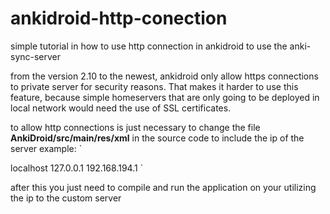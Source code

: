 # ankidroid-http-conection
simple tutorial in how to use http connection in ankidroid to use the anki-sync-server

from the version 2.10 to the newest, ankidroid only allow https connections to private server for security reasons. That makes it harder to use this feature, because simple homeservers that are only going to be deployed in local network would need the use of SSL certificates.

to allow http connections is just necessary to change the file **AnkiDroid/src/main/res/xml** in the source code to include the ip of the server
example: 
`
<?xml version="1.0" encoding="utf-8"?>
<network-security-config>
    <base-config>
        <trust-anchors>
            <!-- Trust preinstalled CAs -->
            <certificates src="system" />
            <!-- Additionally trust user added CAs -->
            <certificates src="user" />
        </trust-anchors>
    </base-config>
    <domain-config cleartextTrafficPermitted="true">
        <domain includeSubdomains="true">localhost</domain>
        <domain includeSubdomains="true">127.0.0.1</domain>
        <domain includeSubdomains="true">192.168.194.1</domain>
    </domain-config>
</network-security-config>
`

after this you just need to compile and run the application on your utilizing the ip to the custom server
  

